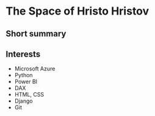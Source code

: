 # The Space of Hristo Hristov

## Short summary

## Interests

- Microsoft Azure
- Python
- Power BI
- DAX
- HTML, CSS
- Django
- Git



